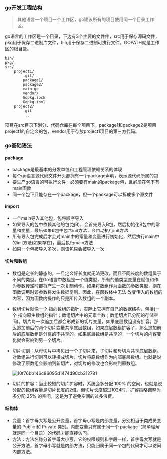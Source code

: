 ### go开发工程结构

> 其他语言一个项目一个工作区，go建议所有的项目使用同一个目录工作区。

go语言的工作区是一个目录，下边有3个主要的文件件，src用于保存源码文件，pkg用于保存二进制库文件，bin用于保存二进制可执行文件。GOPATH就是工作区的根目录。

```
bin/
pkg/
src/
	project1/
		.git/
		package1/
		package2/
		main.go
		vendor/
		Gopkg.lock
		Gopkg.toml
	project2/
		.git
		...
```

项目在src目录下划分，代码仓库在每个项目下。package1和package2是项目project1的自定义的包，vendor用于存放project1项目的第三方代码。

### go基础语法

#### package

- package是最基本的分发单位和工程管理依赖关系的体现
- 每个go语言源代码文件开头都拥有一个package声明，表示源代码所属的包
- 要生产go语言的可执行文件，必须要有main的package包，且必须在包下有main函数
- 同一个包下只能存在一个package，但一个package可以拆成多个源文件

#### import

- 一个main导入其他包，包将顺序导入
- 如果导入的包中依赖其他的包(包B)，会首先导入B包，然后初始化B包中的常量和变量，最后如果B包中包含init方法，会自动执行init方法
- 所有导入包完成后才会对main中的常量和变量进行初始化，然后执行main中的init方法(如果存在)，最后执行main方法
- 如果一个包被导入多次，则该包只会被导入一次

#### 切片和数组

- 数组是定长的静态的，一旦定义好长度就无法更改，而且不同长度的数组属于不同的类型。在Go语言中数组是一个值类型，所有的值类型变量在赋值和作为参数传递时都将产生一次复制动作。如果将数组作为函数的参数类型，则在函数调用时该参数将发生数据复制。因此，在函数体中无法 改变传入的数组的内容，因为函数内操作的只是所传入数组的一个副本。

- 数组切片就像一个 指向数组的指针，实际上它拥有自己的数据结构，包括(一个 指向原生数组的指针；数组切片中的元素个数；数组切片已分配的存储空间)。切片每一次追加后都会形成新的切片变量，如果底层数组没有扩容，那么追加前后的两个切片变量共享底层数组，如果底层数组扩容了，那么追加前后的底层数组是分离的不共享的。如果底层数组是共享的，一个切片的内容变化就会影响到另一个切片。

- 切片切割：从母切片中拷贝出一个子切片来，子切片和母切片共享底层数组。对数组进行切割可以转换成切片，切片将原数组作为内部底层数组。也就是说修改了原数组会影响到新切片，对切片的修改也会影响到原数组。

  ![10f76bb146c86095d1474d90cb312781](https://user-images.githubusercontent.com/13096375/58757354-8e651800-853d-11e9-9fdf-5dd4e55e71b0.jpg)

- 切片的扩容：当比较短的切片扩容时，系统会多分配 100% 的空间，也就是说分配的数组容量是切片长度的2倍。但切片长度超过1024时，扩容策略调整为多分配 25% 的空间，这是为了避免空间的过多浪费。

#### 结构体

- 变量：首字母大写是公开变量，首字母小写是内部变量，分别相当于类成员变量的 Public 和 Private 类别。内部变量只有属于同一个 package（简单理解就是同一个目录）的代码才能直接访问。
- 方法：方法名称分首字母大小写，它的权限规则和字段一样，首字母大写就是公开方法，首字母小写就是内部方法，只能归属于同一个包的代码才可以访问内部方法。